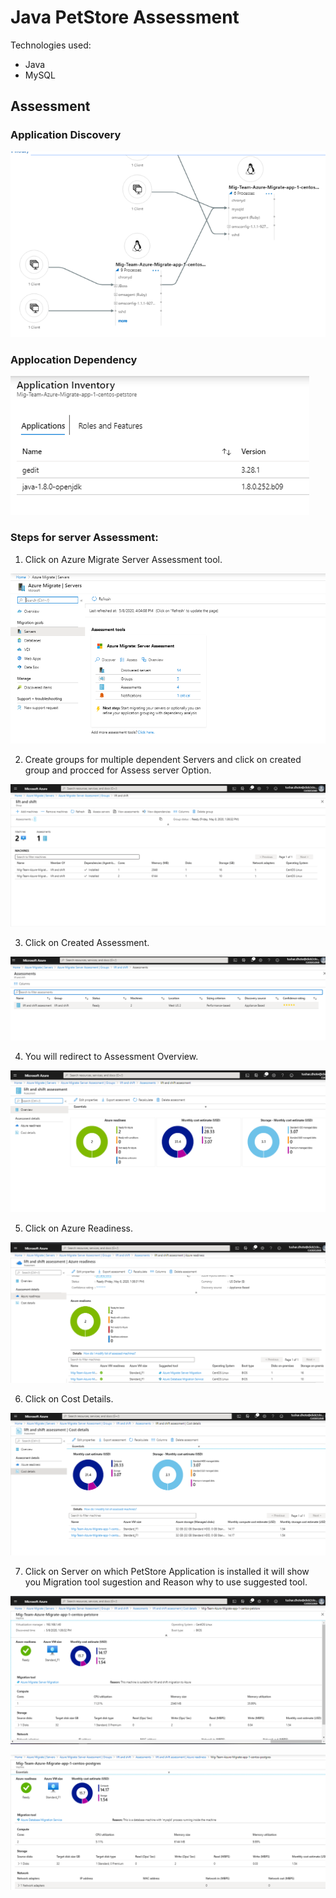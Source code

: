 # Java PetStore Assessment
Technologies used:

* Java
* MySQL
## Assessment
### Application Discovery
![Application Dependency](https://github.com/Click2Cloud/Azure-Migrate/blob/master/images/java-petstore/Application%20Dependency.png?raw=true)
### Applocation Dependency
![Application Discovery](https://github.com/Click2Cloud/Azure-Migrate/blob/master/images/java-petstore/Application%20Discovery.png?raw=true)
### Steps for server Assessment:

1. Click on Azure Migrate Server Assessment tool.

![Server Assessment tool](https://github.com/Click2Cloud/Azure-Migrate/blob/master/images/java-petstore/Server%20Assessment%20tool.png?raw=true)

2. Create groups for multiple dependent Servers and click on created group and procced for Assess server Option.

![Create groups](https://github.com/Click2Cloud/Azure-Migrate/blob/master/images/java-petstore/Create%20group%20for%20multiple%20dependent%20servers%20and%20click%20on%20same.png?raw=true)

3. Click on Created Assessment.

![Create Assessment](https://github.com/Click2Cloud/Azure-Migrate/blob/master/images/java-petstore/assess%20servers%20and%20create%20assessment.png?raw=true)

4. You will redirect to Assessment Overview.

![Assessment overview](https://github.com/Click2Cloud/Azure-Migrate/blob/master/images/java-petstore/assessment%20overview.png?raw=true)

5. Click on Azure Readiness.

![Azure Readiness](https://github.com/Click2Cloud/Azure-Migrate/blob/master/images/java-petstore/Azure%20readiness.png?raw=true)

6. Click on Cost Details.

![Cost Details](https://github.com/Click2Cloud/Azure-Migrate/blob/master/images/java-petstore/Cost%20Details.png?raw=true)

7. Click on Server on which PetStore Application is installed it will show you Migration tool sugestion and Reason why to use suggested tool.

![Assessment](https://github.com/Click2Cloud/Azure-Migrate/blob/master/images/java-petstore/Petstore%20App%20Assessment%20with%20migration%20tool%20suggestion%20and%20Reason.png?raw=true)

![Assessment](https://github.com/Click2Cloud/Azure-Migrate/blob/master/images/java-petstore/Petstore%20App%20Assessment%20with%20migration%20tool%20suggestion%20and%20Reason%202.png?raw=true)